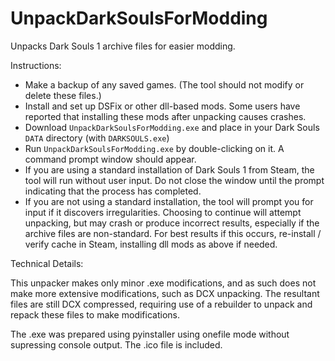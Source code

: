 # UnpackDarkSoulsForModding
Unpacks Dark Souls 1 archive files for easier modding.

Instructions:

* Make a backup of any saved games. (The tool should not modify or delete these files.)
* Install and set up DSFix or other dll-based mods. Some users have reported that installing these mods after unpacking causes crashes.
* Download `UnpackDarkSoulsForModding.exe` and place in your Dark Souls `DATA` directory (with `DARKSOULS.exe`)
* Run `UnpackDarkSoulsForModding.exe` by double-clicking on it. A command prompt window should appear.
* If you are using a standard installation of Dark Souls 1 from Steam, the tool will run without user input. Do not close the window until the prompt indicating that the process has completed.
* If you are not using a standard installation, the tool will prompt you for input if it discovers irregularities. Choosing to continue will attempt unpacking, but may crash or produce incorrect results, especially if the archive files are non-standard. For best results if this occurs, re-install / verify cache in Steam, installing dll mods as above if needed.

Technical Details:

This unpacker makes only minor .exe modifications, and as such does not make more extensive modifications, such as DCX unpacking. The resultant files are still DCX compressed, requiring use of a rebuilder to unpack and repack these files to make modifications.

The .exe was prepared using pyinstaller using onefile mode without supressing console output. The .ico file is included. 
